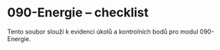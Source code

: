 # 090-Energie – checklist

Tento soubor slouží k evidenci úkolů a kontrolních bodů pro modul 090-Energie.